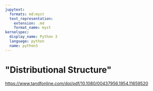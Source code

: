 ```yaml
---
jupytext:
  formats: md:myst
  text_representation:
    extension: .md
    format_name: myst
kernelspec:
  display_name: Python 3
  language: python
  name: python3
---
```


# "Distributional Structure"

https://www.tandfonline.com/doi/pdf/10.1080/00437956.1954.11659520
